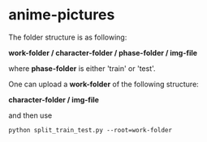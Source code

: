 # anime-pictures

The folder structure is as following:

**work-folder / character-folder / phase-folder / img-file**

where **phase-folder** is either 'train' or 'test'.

One can upload a **work-folder** of the following structure:

**character-folder / img-file**

and then use

`python split_train_test.py --root=work-folder`